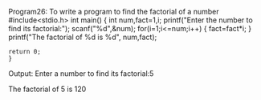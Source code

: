 Program26: To write a program to find the factorial of a number
#include<stdio.h>
int main()
{
	int num,fact=1,i;
	printf("Enter the number to find its factorial:");
	scanf("%d",&num);
	for(i=1;i<=num;i++)
	{
		fact=fact*i;
	}
	printf("The factorial of %d is %d", num,fact);
	
	return 0;
	}
Output: Enter a number to find its factorial:5

The factorial of 5 is 120
